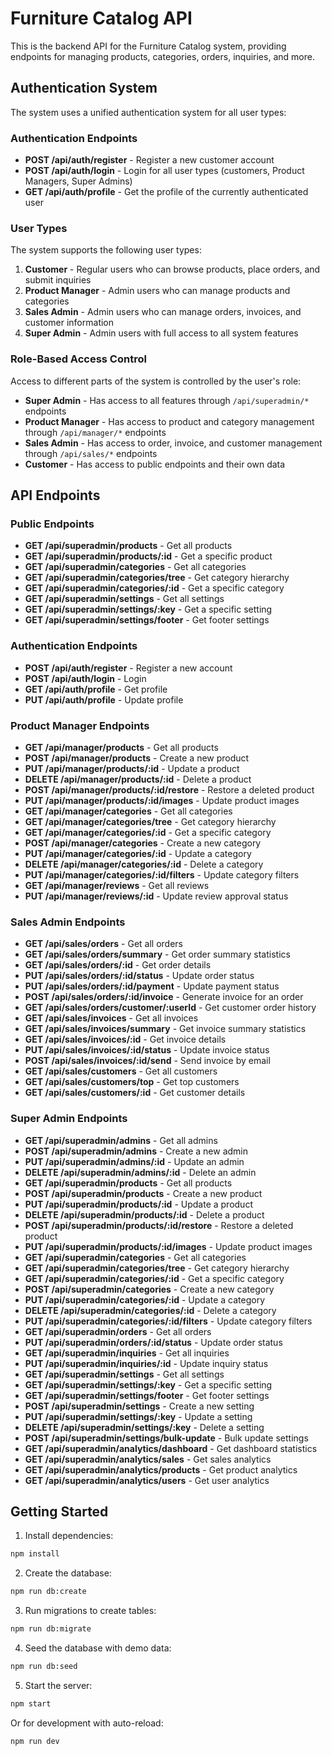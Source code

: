 # Furniture Catalog API

This is the backend API for the Furniture Catalog system, providing endpoints for managing products, categories, orders, inquiries, and more.

## Authentication System

The system uses a unified authentication system for all user types:

### Authentication Endpoints

- **POST /api/auth/register** - Register a new customer account
- **POST /api/auth/login** - Login for all user types (customers, Product Managers, Super Admins)
- **GET /api/auth/profile** - Get the profile of the currently authenticated user

### User Types

The system supports the following user types:

1. **Customer** - Regular users who can browse products, place orders, and submit inquiries
2. **Product Manager** - Admin users who can manage products and categories
3. **Sales Admin** - Admin users who can manage orders, invoices, and customer information
4. **Super Admin** - Admin users with full access to all system features

### Role-Based Access Control

Access to different parts of the system is controlled by the user's role:

- **Super Admin** - Has access to all features through `/api/superadmin/*` endpoints
- **Product Manager** - Has access to product and category management through `/api/manager/*` endpoints
- **Sales Admin** - Has access to order, invoice, and customer management through `/api/sales/*` endpoints
- **Customer** - Has access to public endpoints and their own data

## API Endpoints

### Public Endpoints

- **GET /api/superadmin/products** - Get all products
- **GET /api/superadmin/products/:id** - Get a specific product
- **GET /api/superadmin/categories** - Get all categories
- **GET /api/superadmin/categories/tree** - Get category hierarchy
- **GET /api/superadmin/categories/:id** - Get a specific category
- **GET /api/superadmin/settings** - Get all settings
- **GET /api/superadmin/settings/:key** - Get a specific setting
- **GET /api/superadmin/settings/footer** - Get footer settings

### Authentication Endpoints

- **POST /api/auth/register** - Register a new account
- **POST /api/auth/login** - Login
- **GET /api/auth/profile** - Get profile
- **PUT /api/auth/profile** - Update profile

### Product Manager Endpoints

- **GET /api/manager/products** - Get all products
- **POST /api/manager/products** - Create a new product
- **PUT /api/manager/products/:id** - Update a product
- **DELETE /api/manager/products/:id** - Delete a product
- **POST /api/manager/products/:id/restore** - Restore a deleted product
- **PUT /api/manager/products/:id/images** - Update product images
- **GET /api/manager/categories** - Get all categories
- **GET /api/manager/categories/tree** - Get category hierarchy
- **GET /api/manager/categories/:id** - Get a specific category
- **POST /api/manager/categories** - Create a new category
- **PUT /api/manager/categories/:id** - Update a category
- **DELETE /api/manager/categories/:id** - Delete a category
- **PUT /api/manager/categories/:id/filters** - Update category filters
- **GET /api/manager/reviews** - Get all reviews
- **PUT /api/manager/reviews/:id** - Update review approval status

### Sales Admin Endpoints

- **GET /api/sales/orders** - Get all orders
- **GET /api/sales/orders/summary** - Get order summary statistics
- **GET /api/sales/orders/:id** - Get order details
- **PUT /api/sales/orders/:id/status** - Update order status
- **PUT /api/sales/orders/:id/payment** - Update payment status
- **POST /api/sales/orders/:id/invoice** - Generate invoice for an order
- **GET /api/sales/orders/customer/:userId** - Get customer order history
- **GET /api/sales/invoices** - Get all invoices
- **GET /api/sales/invoices/summary** - Get invoice summary statistics
- **GET /api/sales/invoices/:id** - Get invoice details
- **PUT /api/sales/invoices/:id/status** - Update invoice status
- **POST /api/sales/invoices/:id/send** - Send invoice by email
- **GET /api/sales/customers** - Get all customers
- **GET /api/sales/customers/top** - Get top customers
- **GET /api/sales/customers/:id** - Get customer details

### Super Admin Endpoints

- **GET /api/superadmin/admins** - Get all admins
- **POST /api/superadmin/admins** - Create a new admin
- **PUT /api/superadmin/admins/:id** - Update an admin
- **DELETE /api/superadmin/admins/:id** - Delete an admin
- **GET /api/superadmin/products** - Get all products
- **POST /api/superadmin/products** - Create a new product
- **PUT /api/superadmin/products/:id** - Update a product
- **DELETE /api/superadmin/products/:id** - Delete a product
- **POST /api/superadmin/products/:id/restore** - Restore a deleted product
- **PUT /api/superadmin/products/:id/images** - Update product images
- **GET /api/superadmin/categories** - Get all categories
- **GET /api/superadmin/categories/tree** - Get category hierarchy
- **GET /api/superadmin/categories/:id** - Get a specific category
- **POST /api/superadmin/categories** - Create a new category
- **PUT /api/superadmin/categories/:id** - Update a category
- **DELETE /api/superadmin/categories/:id** - Delete a category
- **PUT /api/superadmin/categories/:id/filters** - Update category filters
- **GET /api/superadmin/orders** - Get all orders
- **PUT /api/superadmin/orders/:id/status** - Update order status
- **GET /api/superadmin/inquiries** - Get all inquiries
- **PUT /api/superadmin/inquiries/:id** - Update inquiry status
- **GET /api/superadmin/settings** - Get all settings
- **GET /api/superadmin/settings/:key** - Get a specific setting
- **GET /api/superadmin/settings/footer** - Get footer settings
- **POST /api/superadmin/settings** - Create a new setting
- **PUT /api/superadmin/settings/:key** - Update a setting
- **DELETE /api/superadmin/settings/:key** - Delete a setting
- **POST /api/superadmin/settings/bulk-update** - Bulk update settings
- **GET /api/superadmin/analytics/dashboard** - Get dashboard statistics
- **GET /api/superadmin/analytics/sales** - Get sales analytics
- **GET /api/superadmin/analytics/products** - Get product analytics
- **GET /api/superadmin/analytics/users** - Get user analytics

## Getting Started

1. Install dependencies:
```bash
npm install
```

2. Create the database:
```bash
npm run db:create
```

3. Run migrations to create tables:
```bash
npm run db:migrate
```

4. Seed the database with demo data:
```bash
npm run db:seed
```

5. Start the server:
```bash
npm start
```

Or for development with auto-reload:
```bash
npm run dev
```
